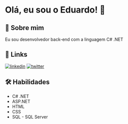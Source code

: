 
# Olá, eu sou o Eduardo! 👋


## 🚀 Sobre mim
Eu sou desenvolvedor back-end com a linguagem C# .NET


## 🔗 Links
[![linkedin](https://img.shields.io/badge/linkedin-0A66C2?style=for-the-badge&logo=linkedin&logoColor=white)](https://www.linkedin.com/in/eduardo-greve/)
[![twitter](https://img.shields.io/badge/twitter-1DA1F2?style=for-the-badge&logo=twitter&logoColor=white)](https://twitter.com/EduardoGreve)


## 🛠 Habilidades
* C# .NET
* ASP.NET
* HTML
* CSS
* SQL - SQL Server

